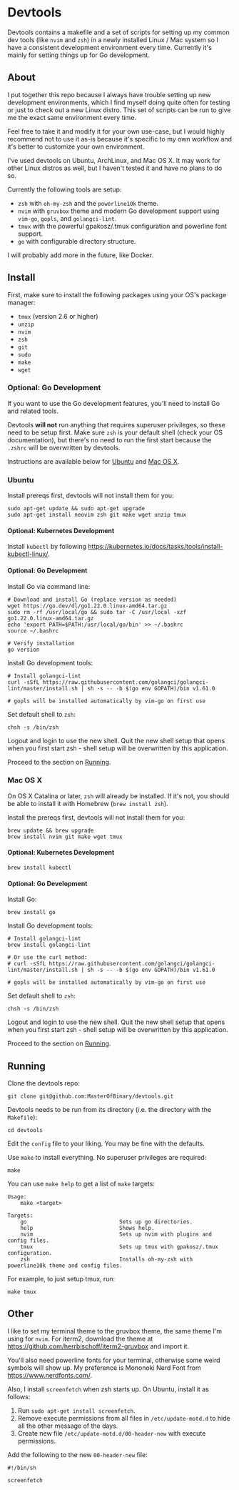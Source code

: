 # Devtools

Devtools contains a makefile and a set of scripts for setting up my common dev tools (like `nvim` and `zsh`) in a newly installed Linux / Mac system so I have a consistent development environment every time. Currently it's mainly for setting things up for Go development.

## About

I put together this repo because I always have trouble setting up new development environments, which I find myself doing quite often for testing or just to check out a new Linux distro. This set of scripts can be run to give me the exact same environment every time.

Feel free to take it and modify it for your own use-case, but I would highly recommend not to use it as-is because it's specific to my own workflow and it's better to customize your own environment.

I've used devtools on Ubuntu, ArchLinux, and Mac OS X. It may work for other Linux distros as well, but I haven't tested it and have no plans to do so.

Currently the following tools are setup:

* `zsh` with `oh-my-zsh` and the `powerline10k` theme.
* `nvim` with `gruvbox` theme and modern Go development support using `vim-go`, `gopls`, and `golangci-lint`.
* `tmux` with the powerful gpakosz/.tmux configuration and powerline font support.
* `go` with configurable directory structure.

I will probably add more in the future, like Docker.

## Install

First, make sure to install the following packages using your OS's package manager:

* `tmux` (version 2.6 or higher)
* `unzip`
* `nvim`
* `zsh`
* `git`
* `sudo`
* `make`
* `wget`

### Optional: Go Development

If you want to use the Go development features, you'll need to install Go and related tools.

Devtools **will not** run anything that requires superuser privileges, so these need to be setup first. Make sure `zsh` is your default shell (check your OS documentation), but there's no need to run the first start because the `.zshrc` will be overwritten by devtools.

Instructions are available below for [Ubuntu](#ubuntu) and [Mac OS X](#mac-os-x).

### Ubuntu

Install prereqs first, devtools will not install them for you:

```
sudo apt-get update && sudo apt-get upgrade
sudo apt-get install neovim zsh git make wget unzip tmux
```

#### Optional: Kubernetes Development

Install `kubectl` by following https://kubernetes.io/docs/tasks/tools/install-kubectl-linux/.

#### Optional: Go Development

Install Go via command line:
```
# Download and install Go (replace version as needed)
wget https://go.dev/dl/go1.22.0.linux-amd64.tar.gz
sudo rm -rf /usr/local/go && sudo tar -C /usr/local -xzf go1.22.0.linux-amd64.tar.gz
echo 'export PATH=$PATH:/usr/local/go/bin' >> ~/.bashrc
source ~/.bashrc

# Verify installation
go version
```

Install Go development tools:
```
# Install golangci-lint
curl -sSfL https://raw.githubusercontent.com/golangci/golangci-lint/master/install.sh | sh -s -- -b $(go env GOPATH)/bin v1.61.0

# gopls will be installed automatically by vim-go on first use
```

Set default shell to `zsh`:

```
chsh -s /bin/zsh
```

Logout and login to use the new shell. Quit the new shell setup that opens when you first start zsh - shell setup will be overwritten by this application.

Proceed to the section on [Running](#running).

### Mac OS X

On OS X Catalina or later, `zsh` will already be installed. If it's not, you should be able to install it with Homebrew (`brew install zsh`).

Install the prereqs first, devtools will not install them for you:

```
brew update && brew upgrade
brew install nvim git make wget tmux
```

#### Optional: Kubernetes Development

```
brew install kubectl
```

#### Optional: Go Development

Install Go:
```
brew install go
```

Install Go development tools:
```
# Install golangci-lint
brew install golangci-lint

# Or use the curl method:
# curl -sSfL https://raw.githubusercontent.com/golangci/golangci-lint/master/install.sh | sh -s -- -b $(go env GOPATH)/bin v1.61.0

# gopls will be installed automatically by vim-go on first use
```

Set default shell to `zsh`:

```
chsh -s /bin/zsh
```

Logout and login to use the new shell. Quit the new shell setup that opens when you first start zsh - shell setup will be overwritten by this application.

Proceed to the section on [Running](#running).

## Running

Clone the devtools repo:

```
git clone git@github.com:MasterOfBinary/devtools.git
```

Devtools needs to be run from its directory (i.e. the directory with the `Makefile`):

```
cd devtools
```

Edit the `config` file to your liking. You may be fine with the defaults.

Use `make` to install everything. No superuser privileges are required:

```
make
```

You can use `make help` to get a list of `make` targets:

```
Usage:
    make <target>

Targets:
    go                             Sets up go directories.
    help                           Shows help.
    nvim                           Sets up nvim with plugins and config files.
    tmux                           Sets up tmux with gpakosz/.tmux configuration.
    zsh                            Installs oh-my-zsh with powerline10k theme and config files.
```

For example, to just setup tmux, run:

```
make tmux
```

## Other

I like to set my terminal theme to the gruvbox theme, the same theme I'm using for `nvim`. For iterm2, download the theme at https://github.com/herrbischoff/iterm2-gruvbox and import it.

You'll also need powerline fonts for your terminal, otherwise some weird symbols will show up. My preference is Mononoki Nerd Font from https://www.nerdfonts.com/.

Also, I install `screenfetch` when zsh starts up. On Ubuntu, install it as follows:

1. Run `sudo apt-get install screenfetch`.
2. Remove execute permissions from all files in `/etc/update-motd.d` to hide all the other message of the days.
3. Create new file `/etc/update-motd.d/00-header-new` with execute permissions.

Add the following to the new `00-header-new` file:

```
#!/bin/sh

screenfetch
```
